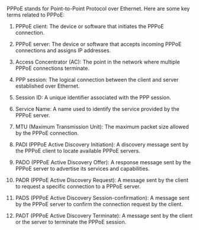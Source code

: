 PPPoE stands for Point-to-Point Protocol over Ethernet. Here are some key terms related to PPPoE:

1. PPPoE client: The device or software that initiates the PPPoE connection.

2. PPPoE server: The device or software that accepts incoming PPPoE connections and assigns IP addresses.

3. Access Concentrator (AC): The point in the network where multiple PPPoE connections terminate.

4. PPP session: The logical connection between the client and server established over Ethernet.

5. Session ID: A unique identifier associated with the PPP session.

6. Service Name: A name used to identify the service provided by the PPPoE server.

7. MTU (Maximum Transmission Unit): The maximum packet size allowed by the PPPoE connection.

8. PADI (PPPoE Active Discovery Initiation): A discovery message sent by the PPPoE client to locate available PPPoE servers.

9. PADO (PPPoE Active Discovery Offer): A response message sent by the PPPoE server to advertise its services and capabilities.

10. PADR (PPPoE Active Discovery Request): A message sent by the client to request a specific connection to a PPPoE server.

11. PADS (PPPoE Active Discovery Session-confirmation): A message sent by the PPPoE server to confirm the connection request by the client.

12. PADT (PPPoE Active Discovery Terminate): A message sent by the client or the server to terminate the PPPoE session.

